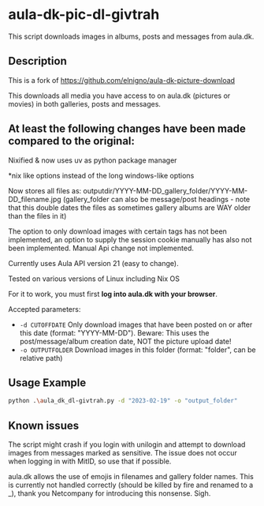 # aula-dk-pic-dl-givtrah
This script downloads images in albums, posts and messages from aula.dk.

## Description
This is a fork of https://github.com/elnigno/aula-dk-picture-download

This downloads all media you have access to on aula.dk (pictures or movies) in both galleries, posts and messages.

## At least the following changes have been made compared to the original:

Nixified & now uses uv as python package manager

*nix like options instead of the long windows-like options

Now stores all files as: outputdir/YYYY-MM-DD_gallery_folder/YYYY-MM-DD_filename.jpg 
(gallery_folder can also be message/post headings - note that this double dates the files as sometimes gallery albums are WAY older than the files in it)

The option to only download images with certain tags has not been implemented, an option to supply the session cookie manually has also not been implemented. Manual Api change not implemented.

Currently uses Aula API version 21 (easy to change). 

Tested on various versions of Linux including Nix OS

For it to work, you must first **log into aula.dk with your browser**.

Accepted parameters:

- `-d CUTOFFDATE` Only download images that have been posted on or after this date (format: "YYYY-MM-DD"). Beware: This uses the post/message/album creation date, NOT the picture upload date!
- `-o OUTPUTFOLDER` Download images in this folder (format: "folder", can be relative path)

## Usage Example
```bash
python .\aula_dk_dl-givtrah.py -d "2023-02-19" -o "output_folder"
```

## Known issues

The script might crash if you login with unilogin and attempt to download images from messages marked as sensitive. The issue does not occur when logging in with MitID, so use that if possible. 

aula.dk allows the use of emojis in filenames and gallery folder names. This is currently not handled correctly (should be killed by fire and renamed to a _), thank you Netcompany for introducing this nonsense. Sigh.

